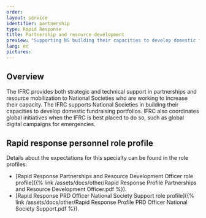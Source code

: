 ```yaml
---
order: 
layout: service
identifier: partnership
type: Rapid Response
title: Partnership and resource development
preview: "Supporting NS building their capacities to develop domestic fundraising portfolios, and also coordinating global initiatives when best placed to do so."
lang: en
pictures: 
---
```


## Overview

The IFRC provides both strategic and technical support in partnerships and resource mobilization to National Societies who are working to increase their capacity. The IFRC supports National Societies in building their capacities to develop domestic fundraising portfolios. IFRC also coordinates global initiatives when the IFRC is best placed to do so, such as global digital campaigns for emergencies.

## Rapid response personnel role profile

Details about the expectations for this specialty can be found in the role profiles:

- [Rapid Response Partnerships and Resource Development Officer role profile]({% link /assets/docs/other/Rapid Response Profile Partnerships and Resource Development Officer.pdf %}).
- [Rapid Response PRD Officer National Society Support role profile]({% link /assets/docs/other/Rapid Response Profile PRD Officer National Society Support.pdf %}).
